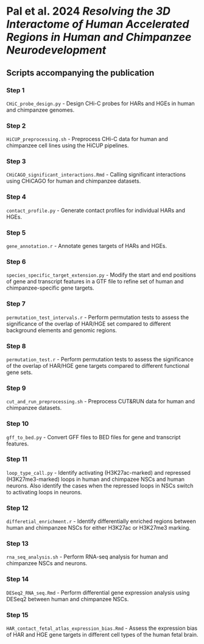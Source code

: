 # Pal et al. 2024 *Resolving the 3D Interactome of Human Accelerated Regions in Human and Chimpanzee Neurodevelopment*

## Scripts accompanying the publication

### Step 1
`CHiC_probe_design.py` - Design CHi-C probes for HARs and HGEs in human and chimpanzee genomes.

### Step 2
`HiCUP_preprocessing.sh` - Preprocess CHi-C data for human and chimpanzee cell lines using the HiCUP pipelines.

### Step 3
`CHiCAGO_significant_interactions.Rmd` - Calling significant interactions using CHiCAGO for human and chimpanzee datasets.

### Step 4
`contact_profile.py` - Generate contact profiles for individual HARs and HGEs.

### Step 5
`gene_annotation.r` - Annotate genes targets of HARs and HGEs.

### Step 6
`species_specific_target_extension.py` - Modify the start and end positions of gene and transcript features in a GTF file to refine set of human and chimpanzee-specific gene targets.

### Step 7
`permutation_test_intervals.r` - Perform permutation tests to assess the significance of the overlap of HAR/HGE set compared to different background elements and genomic regions.

### Step 8
`permutation_test.r` - Perform permutation tests to assess the significance of the overlap of HAR/HGE gene targets compared to different functional gene sets.

### Step 9
`cut_and_run_preprocessing.sh` - Preprocess CUT&RUN data for human and chimpanzee datasets.

### Step 10
`gff_to_bed.py` - Convert GFF files to BED files for gene and transcript features.

### Step 11
`loop_type_call.py` - Identify activating (H3K27ac-marked) and repressed (H3K27me3-marked) loops in human and chimpazee NSCs and human neurons. Also identify the cases when the repressed loops in NSCs switch to activating loops in neurons.

### Step 12
`differetial_enrichment.r` - Identify differentially enriched regions between human and chimpanzee NSCs for either H3K27ac or H3K27me3 marking.

### Step 13
`rna_seq_analysis.sh` - Perform RNA-seq analysis for human and chimpanzee NSCs and neurons.

### Step 14
`DESeq2_RNA_seq.Rmd` - Perform differential gene expression analysis using DESeq2 between human and chimpanzee NSCs.

### Step 15
`HAR_contact_fetal_atlas_expression_bias.Rmd` - Assess the expression bias of HAR and HGE gene targets in different cell types of the human fetal brain.